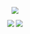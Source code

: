 <p align="center">
	<img src="https://capsule-render.vercel.app/api?type=waving&color=0:191970,50:40E0D0,100:50C878&fontColor=ffffff&height=200&section=header&text=SEOKJUN's+GITHUB&fontSize=40" />
</p>

<p align="center">
	<img src="https://img.shields.io/badge/seokjunh97@gmail.com-EA4335?style=flat-square&logo=gmail&logoColor=white" />
	<a href="https://velog.io/@seokjun/posts"><img src="https://img.shields.io/badge/Tech Blog-000000?style=flat-square&logo=velog&logoColor=white" />
</p>
<!---
seokjunh/seokjunh is a ✨ special ✨ repository because its `README.md` (this file) appears on your GitHub profile.
You can click the Preview link to take a look at your changes.
--->
